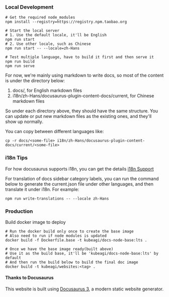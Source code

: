 ### Local Development

```
# Get the required node_modules
npm install --registry=https://registry.npm.taobao.org

# Start the local server
# 1. Use the default locale, it'll be English
npm run start
# 2. Use other locale, such as Chinese
npm run start -- --locale=zh-Hans

# Test multiple language, have to build it first and then serve it
npm run build
npm run serve
```

For now, we're mainly using markdown to write docs, so most of the content is under the directory below:
1. docs/, for English markdown files
2. i18n/zh-Hans/docusaurus-plugin-content-docs/current, for Chinese markdown files

So under each directory above, they should have the same structure. You can update or put new markdown files as the existing ones, and they'll show up normally.

You can copy between different languages like:
```
cp -r docs/<some-file> i18n/zh-Hans/docusaurus-plugin-content-docs/current/<some-file>
```

### i18n Tips
For how docusaurus supports i18n, you can get the details [i18n Support](https://docusaurus.io/docs/i18n/introduction)

For translation of docs sidebar category labels, you can run the command below to generate the current.json file under other languages, and then translate it under i18n. For example:
```
npm run write-translations -- --locale zh-Hans
```

### Production

Build docker image to deploy
```
# Run the docker build only once to create the base image
# Also need to run if node modules is updated
docker build -f Dockerfile.base -t kubeagi/docs-node-base:lts .

# Once we have the base image ready(built above)
# Use it as the build base, it'll be 'kubeagi/docs-node-base:lts' by default
# And then run the build below to build the final doc image
docker build -t kubeagi/websites:<tag> .
```

#### Thanks to Docusaurus
This website is built using [Docusaurus 3](https://docusaurus.io/), a modern static website generator.
